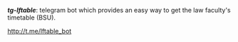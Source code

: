 ***tg-lftable***: telegram bot which provides an easy way to get the law faculty's timetable (BSU).

http://t.me/lftable_bot
